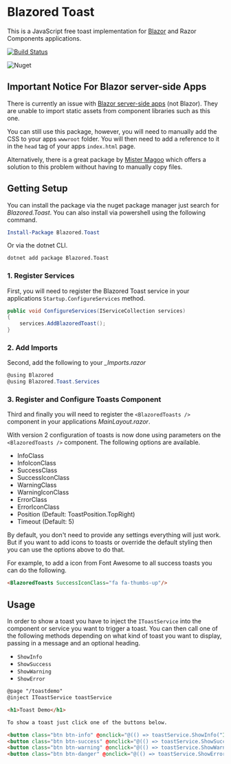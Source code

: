 # Blazored Toast
This is a JavaScript free toast implementation for [Blazor](https://blazor.net) and Razor Components applications.

[![Build Status](https://dev.azure.com/blazored/Toast/_apis/build/status/Blazored.Toast?branchName=master)](https://dev.azure.com/blazored/Toast/_build/latest?definitionId=3&branchName=master)

![Nuget](https://img.shields.io/nuget/v/blazored.toast.svg)

## Important Notice For Blazor server-side Apps
There is currently an issue with [Blazor server-side apps](https://devblogs.microsoft.com/aspnet/aspnet-core-3-preview-2/#sharing-component-libraries) (not Blazor). They are unable to import static assets from component libraries such as this one. 

You can still use this package, however, you will need to manually add the CSS to your apps `wwwroot` folder. You will then need to add a reference to it in the `head` tag of your apps `index.html` page.

Alternatively, there is a great package by [Mister Magoo](https://github.com/SQL-MisterMagoo/BlazorEmbedLibrary) which offers a solution to this problem without having to manually copy files.

## Getting Setup
You can install the package via the nuget package manager just search for *Blazored.Toast*. You can also install via powershell using the following command.

```powershell
Install-Package Blazored.Toast
```

Or via the dotnet CLI.

```bash
dotnet add package Blazored.Toast
```

### 1. Register Services
First, you will need to register the Blazored Toast service in your applications `Startup.ConfigureServices` method.

```csharp
public void ConfigureServices(IServiceCollection services)
{
    services.AddBlazoredToast();
}
```

### 2. Add Imports
Second, add the following to your *_Imports.razor*

```csharp
@using Blazored
@using Blazored.Toast.Services
```

### 3. Register and Configure Toasts Component
Third and finally you will need to register the `<BlazoredToasts />` component in your applications *MainLayout.razor*.

With version 2 configuration of toasts is now done using parameters on the `<BlazoredToasts />` component. The following options are available.

- InfoClass
- InfoIconClass
- SuccessClass
- SuccessIconClass
- WarningClass
- WarningIconClass
- ErrorClass
- ErrorIconClass
- Position (Default: ToastPosition.TopRight)
- Timeout (Default: 5)

By default, you don't need to provide any settings everything will just work. But if you want to add icons to toasts or override the default styling then you can use the options above to do that. 

For example, to add a icon from Font Awesome to all success toasts you can do the following.

```html
<BlazoredToasts SuccessIconClass="fa fa-thumbs-up"/>
```

## Usage
In order to show a toast you have to inject the `IToastService` into the component or service you want to trigger a toast. You can then call one of the following methods depending on what kind of toast you want to display, passing in a message and an optional heading.

- `ShowInfo`
- `ShowSuccess`
- `ShowWarning`
- `ShowError`


```html
@page "/toastdemo"
@inject IToastService toastService

<h1>Toast Demo</h1>

To show a toast just click one of the buttons below.

<button class="btn btn-info" @onclick="@(() => toastService.ShowInfo("I'm an INFO message"))">Info Toast</button>
<button class="btn btn-success" @onclick="@(() => toastService.ShowSuccess("I'm a SUCCESS message with a custom title", "Congratulations!"))">Success Toast</button>
<button class="btn btn-warning" @onclick="@(() => toastService.ShowWarning("I'm a WARNING message"))">Warning Toast</button>
<button class="btn btn-danger" @onclick="@(() => toastService.ShowError("I'm an ERROR message"))">Error Toast</button>
```
